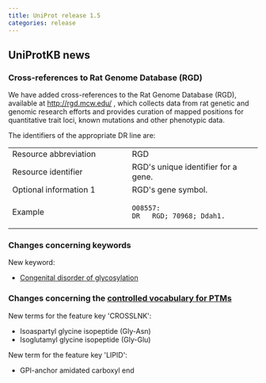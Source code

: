 ```yaml
---
title: UniProt release 1.5
categories: release
---
```


## UniProtKB news

### Cross-references to Rat Genome Database (RGD)

We have added cross-references to the Rat Genome Database (RGD), available at <http://rgd.mcw.edu/> , which collects data from rat genetic and genomic research efforts and provides curation of mapped positions for quantitative trait loci, known mutations and other phenotypic data.

The identifiers of the appropriate DR line are:

<table><colgroup><col style="width: 48%" /><col style="width: 52%" /></colgroup><tbody><tr class="odd"><td>Resource abbreviation</td><td>RGD</td></tr><tr class="even"><td>Resource identifier</td><td>RGD's unique identifier for a gene.</td></tr><tr class="odd"><td>Optional information 1</td><td>RGD's gene symbol.</td></tr><tr class="even"><td>Example</td><td><pre><code>O08557:
DR   RGD; 70968; Ddah1.</code></pre></td></tr></tbody></table>

### Changes concerning keywords

New keyword:

-   [Congenital disorder of glycosylation](http://www.uniprot.org/keywords/KW-0900)

### Changes concerning the [controlled vocabulary for PTMs](http://www.uniprot.org/docs/ptmlist)

New terms for the feature key 'CROSSLNK':

-   Isoaspartyl glycine isopeptide (Gly-Asn)
-   Isoglutamyl glycine isopeptide (Gly-Glu)

New term for the feature key 'LIPID':

-   GPI-anchor amidated carboxyl end
